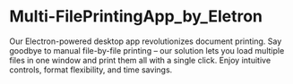 # Multi-FilePrintingApp_by_Eletron
Our Electron-powered desktop app revolutionizes document printing. Say goodbye to manual file-by-file printing – our solution lets you load multiple files in one window and print them all with a single click. Enjoy intuitive controls, format flexibility, and time savings. 
